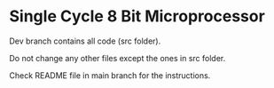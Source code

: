 # Single Cycle 8 Bit Microprocessor

Dev branch contains all code (src folder).

Do not change any other files except the ones in src folder.

Check README file in main branch for the instructions.
